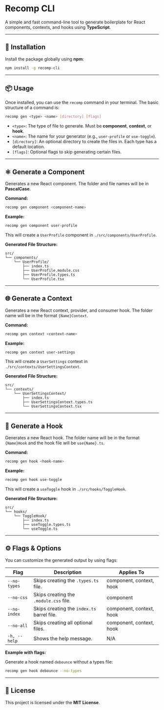 
# Recomp CLI

A simple and fast command-line tool to generate boilerplate for React components, contexts, and hooks using **TypeScript**.

---

## 🚀 Installation

Install the package globally using **npm**:

```bash
npm install -g recomp-cli
````

---

## 📦 Usage

Once installed, you can use the `recomp` command in your terminal.
The basic structure of a command is:

```bash
recomp gen <type> <name> [directory] [flags]
```

* `<type>`: The type of file to generate. Must be **component**, **context**, or **hook**.
* `<name>`: The name for your generator (e.g., `user-profile` or `use-toggle`).
* `[directory]`: An optional directory to create the files in. Each type has a default location.
* `[flags]`: Optional flags to skip generating certain files.

---

## ⚛️ Generate a Component

Generates a new React component.
The folder and file names will be in **PascalCase**.

**Command:**

```bash
recomp gen component <component-name>
```

**Example:**

```bash
recomp gen component user-profile
```

This will create a `UserProfile` component in `./src/components/UserProfile`.

**Generated File Structure:**

```
src/
└── components/
    └── UserProfile/
        ├── index.ts
        ├── UserProfile.module.css
        ├── UserProfile.types.ts
        └── UserProfile.tsx
```

---

## 🌐 Generate a Context

Generates a new React context, provider, and consumer hook.
The folder name will be in the format `{Name}Context`.

**Command:**

```bash
recomp gen context <context-name>
```

**Example:**

```bash
recomp gen context user-settings
```

This will create a `UserSettings` context in `./src/contexts/UserSettingsContext`.

**Generated File Structure:**

```
src/
└── contexts/
    └── UserSettingsContext/
        ├── index.ts
        ├── UserSettingsContext.types.ts
        └── UserSettingsContext.tsx
```

---

## 🔗 Generate a Hook

Generates a new React hook.
The folder name will be in the format `{Name}Hook` and the hook file will be `use{Name}.ts`.

**Command:**

```bash
recomp gen hook <hook-name>
```

**Example:**

```bash
recomp gen hook use-toggle
```

This will create a `useToggle` hook in `./src/hooks/ToggleHook`.

**Generated File Structure:**

```
src/
└── hooks/
    └── ToggleHook/
        ├── index.ts
        ├── useToggle.types.ts
        └── useToggle.ts
```

---

## ⚙️ Flags & Options

You can customize the generated output by using flags:

| Flag         | Description                                | Applies To               |
| ------------ | ------------------------------------------ | ------------------------ |
| `--no-types` | Skips creating the `.types.ts` file.       | component, context, hook |
| `--no-css`   | Skips creating the `.module.css` file.     | component                |
| `--no-index` | Skips creating the `index.ts` barrel file. | component, context, hook |
| `--no-all`   | Skips creating all optional files.         | component, context, hook |
| `-h, --help` | Shows the help message.                    | N/A                      |

**Example with flags:**

Generate a hook named `debounce` without a types file:

```bash
recomp gen hook debounce --no-types
```

---

## 📜 License

This project is licensed under the **MIT License**.

